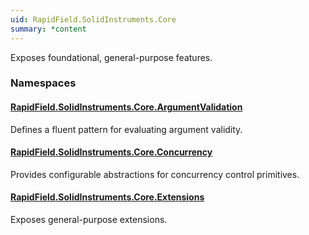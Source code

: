 ```yaml
---
uid: RapidField.SolidInstruments.Core
summary: *content
---
```


<!--
Copyright (c) RapidField LLC. Licensed under the MIT License. See LICENSE.txt in the project root for license information.
-->

Exposes foundational, general-purpose features.

### Namespaces

#### [RapidField.SolidInstruments.Core.ArgumentValidation](RapidField.SolidInstruments.Core.ArgumentValidation.html)

<section><p>
Defines a fluent pattern for evaluating argument validity.
</p></section>

#### [RapidField.SolidInstruments.Core.Concurrency](RapidField.SolidInstruments.Core.Concurrency.html)

<section><p>
Provides configurable abstractions for concurrency control primitives.
</p></section>

#### [RapidField.SolidInstruments.Core.Extensions](RapidField.SolidInstruments.Core.Extensions.html)

<section><p>
Exposes general-purpose extensions.
</p></section>